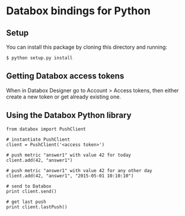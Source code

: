 Databox bindings for Python
===========================

Setup
-----

You can install this package by cloning this directory and running:

   ```$ python setup.py install```

Getting Databox access tokens
-----------------------------

When in Databox Designer go to Account > Access tokens, then either create a new token or get already existing one.


Using the Databox Python library
--------------------------------

    from databox import PushClient

    # instantiate PushClient
    client = PushClient('<access token>')

    # push metric "answer1" with value 42 for today
    client.add(42, "answer1")

    # push metric "answer1" with value 42 for any other day
    client.add(42, "answer1", "2015-05-01 10:10:10")

    # send to Databox
    print client.send()

    # get last push
    print client.lastPush()
